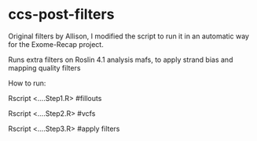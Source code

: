 # ccs-post-filters

Original filters by Allison, I modified the script to run it in an automatic way for the Exome-Recap project.


Runs extra filters on Roslin 4.1 analysis mafs, to apply strand bias and mapping quality filters 


How to run:

Rscript <....Step1.R> #fillouts

Rscript <....Step2.R> #vcfs

Rscript <....Step3.R> #apply filters
